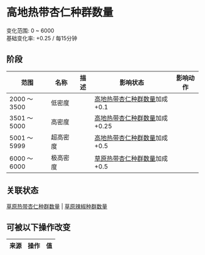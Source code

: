 # 高地热带杏仁种群数量  
变化范围: 0 ~ 6000  
基础变化率: +0.25 / 每15分钟  
## 阶段  
范围  |  名称  |  描述  |  影响状态  |  影响动作  
----  |  ----  |  ----  |  ----  |  ----  
2000 ～ 3500  |  低密度  |    |  [高地热带杏仁种群数量](Almond_HighlandsPop.md)加成+0.1  |    
3501 ～ 5000  |  高密度  |    |  [高地热带杏仁种群数量](Almond_HighlandsPop.md)加成+0.25  |    
5001 ～ 5999  |  超高密度  |    |  [高地热带杏仁种群数量](Almond_HighlandsPop.md)加成+0.5  |    
6000 ～ 6000  |  极高密度  |    |  [草原热带杏仁种群数量](Almond_GrasslandPop.md)加成+0.5  |    
## 关联状态  
[草原热带杏仁种群数量](Almond_GrasslandPop.md)  |  [草原辣椒种群数量](Chilies_GrasslandPop.md)  
## 可被以下操作改变  
来源  |  操作  |  值  
----  |  ----  |  ----  
